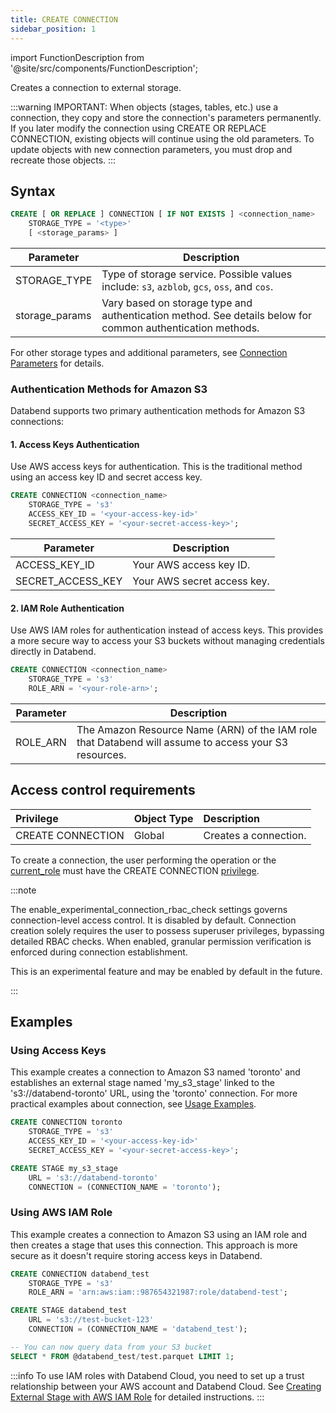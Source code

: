 ```yaml
---
title: CREATE CONNECTION
sidebar_position: 1
---
```

import FunctionDescription from '@site/src/components/FunctionDescription';

<FunctionDescription description="Introduced or updated: v1.2.780"/>

Creates a connection to external storage.

:::warning
IMPORTANT: When objects (stages, tables, etc.) use a connection, they copy and store the connection's parameters permanently. If you later modify the connection using CREATE OR REPLACE CONNECTION, existing objects will continue using the old parameters. To update objects with new connection parameters, you must drop and recreate those objects.
:::

## Syntax

```sql
CREATE [ OR REPLACE ] CONNECTION [ IF NOT EXISTS ] <connection_name> 
    STORAGE_TYPE = '<type>' 
    [ <storage_params> ]
```

| Parameter        | Description                                                                                                                                        |
|------------------|----------------------------------------------------------------------------------------------------------------------------------------------------|
| STORAGE_TYPE     | Type of storage service. Possible values include: `s3`, `azblob`, `gcs`, `oss`, and `cos`.                                                         |
| storage_params   | Vary based on storage type and authentication method. See details below for common authentication methods. |

For other storage types and additional parameters, see [Connection Parameters](../../../00-sql-reference/51-connect-parameters.md) for details.

### Authentication Methods for Amazon S3

Databend supports two primary authentication methods for Amazon S3 connections:

#### 1. Access Keys Authentication

Use AWS access keys for authentication. This is the traditional method using an access key ID and secret access key.

```sql
CREATE CONNECTION <connection_name> 
    STORAGE_TYPE = 's3' 
    ACCESS_KEY_ID = '<your-access-key-id>' 
    SECRET_ACCESS_KEY = '<your-secret-access-key>';
```

| Parameter | Description |
|-----------|-------------|
| ACCESS_KEY_ID | Your AWS access key ID. |
| SECRET_ACCESS_KEY | Your AWS secret access key. |

#### 2. IAM Role Authentication

Use AWS IAM roles for authentication instead of access keys. This provides a more secure way to access your S3 buckets without managing credentials directly in Databend.

```sql
CREATE CONNECTION <connection_name> 
    STORAGE_TYPE = 's3' 
    ROLE_ARN = '<your-role-arn>';
```

| Parameter | Description |
|-----------|-------------|
| ROLE_ARN  | The Amazon Resource Name (ARN) of the IAM role that Databend will assume to access your S3 resources. |


## Access control requirements

| Privilege         | Object Type | Description           |
|:------------------|:------------|:----------------------|
| CREATE CONNECTION | Global      | Creates a connection. |


To create a connection, the user performing the operation or the [current_role](/guides/security/access-control/roles) must have the CREATE CONNECTION [privilege](/guides/security/access-control/privileges).

:::note

The enable_experimental_connection_rbac_check settings governs connection-level access control. It is disabled by default.
Connection creation solely requires the user to possess superuser privileges, bypassing detailed RBAC checks.
When enabled, granular permission verification is enforced during connection establishment.

This is an experimental feature and may be enabled by default in the future.

:::

## Examples

### Using Access Keys

This example creates a connection to Amazon S3 named 'toronto' and establishes an external stage named 'my_s3_stage' linked to the 's3://databend-toronto' URL, using the 'toronto' connection. For more practical examples about connection, see [Usage Examples](index.md#usage-examples).  

```sql
CREATE CONNECTION toronto 
    STORAGE_TYPE = 's3' 
    ACCESS_KEY_ID = '<your-access-key-id>'
    SECRET_ACCESS_KEY = '<your-secret-access-key>';

CREATE STAGE my_s3_stage 
    URL = 's3://databend-toronto' 
    CONNECTION = (CONNECTION_NAME = 'toronto');
```

### Using AWS IAM Role

This example creates a connection to Amazon S3 using an IAM role and then creates a stage that uses this connection. This approach is more secure as it doesn't require storing access keys in Databend.

```sql
CREATE CONNECTION databend_test 
    STORAGE_TYPE = 's3' 
    ROLE_ARN = 'arn:aws:iam::987654321987:role/databend-test';

CREATE STAGE databend_test 
    URL = 's3://test-bucket-123' 
    CONNECTION = (CONNECTION_NAME = 'databend_test');

-- You can now query data from your S3 bucket
SELECT * FROM @databend_test/test.parquet LIMIT 1;
```

:::info
To use IAM roles with Databend Cloud, you need to set up a trust relationship between your AWS account and Databend Cloud. See [Creating External Stage with AWS IAM Role](/guides/load-data/stage/aws-iam-role) for detailed instructions.
:::
